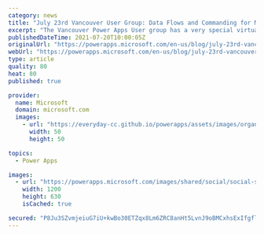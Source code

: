 ```yaml
---
category: news
title: "July 23rd Vancouver User Group: Data Flows and Commanding for Model Driven Power Apps"
excerpt: "The Vancouver Power Apps User group has a very special virtual meeting with Olena Grischenko from Sydney Australia covering Data Flows in Power Apps and Scott Durow offering a sneak peek into what is coming for Commanding model in Power Apps."
publishedDateTime: 2021-07-20T10:00:05Z
originalUrl: "https://powerapps.microsoft.com/en-us/blog/july-23rd-vancouver-user-group-data-flows-and-commanding-for-model-driven-power-apps/"
webUrl: "https://powerapps.microsoft.com/en-us/blog/july-23rd-vancouver-user-group-data-flows-and-commanding-for-model-driven-power-apps/"
type: article
quality: 80
heat: 80
published: true

provider:
  name: Microsoft
  domain: microsoft.com
  images:
    - url: "https://everyday-cc.github.io/powerapps/assets/images/organizations/microsoft.com-50x50.jpg"
      width: 50
      height: 50

topics:
  - Power Apps

images:
  - url: "https://powerapps.microsoft.com/images/shared/social/social-share-post-ignite.png"
    width: 1200
    height: 630
    isCached: true

secured: "P8Ju3SZvmjeiuG7iU+kwBo30ETZqx8Lm6ZRC8anHt5LvnJ9oBMCxhsExIfgflGVskg95GtT6bpt+JK/uHok2Cu6DJBQ9coW/MIyk2hvFOMU9en1rLvw2IlYB3mXuSV7vHS30foaKVpPQyFBZD0cpkXa0wOzuv7bpgaBciydmUMKdt/MF9dEgRjNVX0jnIn+lZIh9y2UQs7VWKXaHx87pIUVNRAEdxi1JyRj9QmjDS1k6l/EfdvrrhTb8ywjyHo1hbv1fAga+4rsw86bkU2tn0VMoPMee60wxkRtmPRjViyaKrq0Sf660OnSASy1IJF/GbOrUpX+Fh42d7c61/0bmeWjJ505h9ZLmdd0nDrGzbj4=;XQNnEFlEuMfoRLX+y7N8Lg=="
---
```


